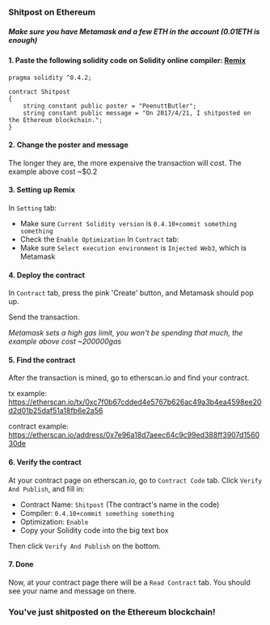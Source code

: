 ### Shitpost on Ethereum

##### **Make sure you have Metamask and a few ETH in the account** (0.01ETH is enough)


#### 1. Paste the following solidity code on Solidity online compiler: [Remix](https://ethereum.github.io/browser-solidity/)
```
pragma solidity ^0.4.2;

contract Shitpost 
{
	string constant public poster = "PeenuttButler";
	string constant public message = "On 2017/4/21, I shitposted on the Ethereum blockchain.";
}
```
#### 2. Change the poster and message
The longer they are, the more expensive the transaction will cost. 
The example above cost ~$0.2

#### 3. Setting up Remix
In `Setting` tab: 
* Make sure `Current Solidity version` is `0.4.10+commit something something`
* Check the `Enable Optimization`
In `Contract` tab: 
* Make sure `Select execution environment` is `Injected Web3`, which is Metamask

#### 4. Deploy the contract
In `Contract` tab, press the pink 'Create' button, and Metamask should pop up.

Send the transaction.

*Metamask sets a high gas limit, you won't be spending that much, the example above cost ~200000gas*

#### 5. Find the contract
After the transaction is mined, go to etherscan.io and find your contract.

tx example: https://etherscan.io/tx/0xc7f0b67cdded4e5767b626ac49a3b4ea4598ee20d2d01b25daf51a18fb6e2a56

contract example: https://etherscan.io/address/0x7e96a18d7aeec64c9c99ed388ff3907d156030de

#### 6. Verify the contract
At your contract page on etherscan.io, go to `Contract Code` tab. Click `Verify And Publish`, and fill in:
* Contract Name: `Shitpost`  (The contract's name in the code)
* Compiler: `0.4.10+commit something something`
* Optimization: `Enable`
* Copy your Solidity code into the big text box

Then click `Verify And Publish` on the bottom.

#### 7. Done
Now, at your contract page there will be a `Read Contract` tab. You should see your name and message on there.
### You've just shitposted on the Ethereum blockchain!
